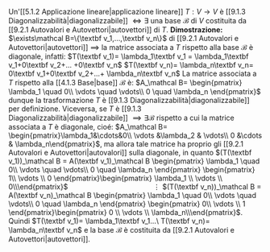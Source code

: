 Un'[[5.1.2 Applicazione lineare|applicazione lineare]] $T:V \longrightarrow V$ è [[9.1.3 Diagonalizzabilità|diagonalizzabile]] $\Longleftrightarrow\exists$  una base $\mathcal B$ di $V$ costituita da [[9.2.1 Autovalori e Autovettori|autovettori]] di $T$.
**Dimostrazione:**
 $\exists\mathcal B=\{\textbf v_1,...,\textbf v_n\}$ di [[9.2.1 Autovalori e Autovettori|autovettori]] $\implies$ la matrice associata a $T$ rispetto alla base $\mathcal B$ è diagonale, infatti:
$T(\textbf v_1)= \lambda_1\textbf v_1 = \lambda_1\textbf v_1+0\textbf v_2+... +0\textbf v_n$
$T(\textbf v_n)= \lambda_n\textbf v_n= 0\textbf v_1+0\textbf v_2+...+ \lambda_n\textbf v_n$
La matrice associata a $T$ rispetto alla [[4.1.3 Base|base]] $\mathcal B$ è:
$A_\mathcal B= \begin{pmatrix} \lambda_1 \quad 0\\ \vdots \quad \vdots\\ 0 \quad \lambda_n \end{pmatrix}$
dunque la trasformazione $T$ è [[9.1.3 Diagonalizzabilità|diagonalizzabile]] per definizione. Viceversa, se $T$ è [[9.1.3 Diagonalizzabilità|diagonalizzabile]] $\implies\exists\mathcal B$ rispetto a cui la matrice associata a $T$ è diagonale, cioé:
$A_\mathcal B= \begin{pmatrix}\lambda_1&\cdots&0\\ \vdots &\lambda_2 & \vdots\\ 0 &\cdots & \lambda_n\end{pmatrix}$, ma allora tale matrice ha proprio gli [[9.2.1 Autovalori e Autovettori|autovalori]] sulla diagonale, in quanto
$(T(\textbf v_1))_\mathcal B = A(\textbf v_1)_\mathcal B \begin{pmatrix} \lambda_1 \quad 0\\ \vdots \quad \vdots\\ 0 \quad \lambda_n \end{pmatrix} \begin{pmatrix} 1\\ \vdots \\ 0 \end{pmatrix}\begin{pmatrix} \lambda_1 \\ \vdots \\ 0\\\end{pmatrix}$
$\quad\quad\quad\quad\quad\quad\quad\quad\quad\quad\vdots$ 
$(T(\textbf v_n))_\mathcal B = A(\textbf v_n)_\mathcal B \begin{pmatrix} \lambda_1 \quad 0\\ \vdots \quad \vdots\\ 0 \quad \lambda_n \end{pmatrix} \begin{pmatrix} 0\\ \vdots \\ 1 \end{pmatrix}\begin{pmatrix} 0 \\ \vdots \\ \lambda_n\\\end{pmatrix}$.
Quindi $T(\textbf v_1)= \lambda_1\textbf v_1...\ T(\textbf v_n)= \lambda_n\textbf v_n$ e la base $\mathcal B$ è costituita da [[9.2.1 Autovalori e Autovettori|autovettori]].